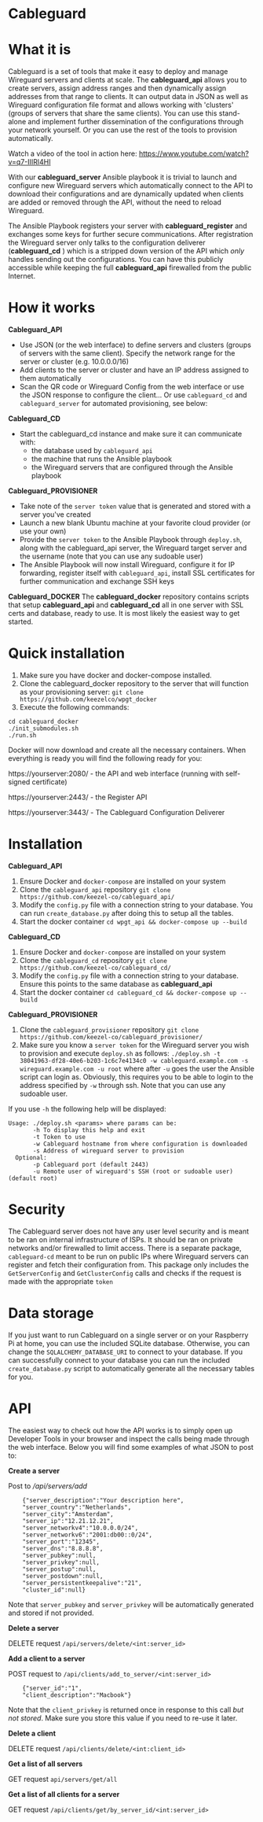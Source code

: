 # Cableguard

# What it is
Cableguard is a set of tools that make it easy to deploy and manage Wireguard 
servers and clients at scale. The **cableguard_api** allows you to create 
servers, assign address ranges and then dynamically assign addresses from that 
range to clients. It can output data in JSON as well as Wireguard configuration 
file format and allows working with 'clusters' (groups of servers that share the 
same clients). You can use this stand-alone and implement further dissemination 
of the configurations through your network yourself. Or you can use the rest of 
the tools to provision automatically. 

Watch a video of the tool in action here: https://www.youtube.com/watch?v=q7-IIIRl4HI

With our **cableguard_server** Ansible playbook it is trivial to launch and 
configure new Wireguard servers which automatically connect to the API to 
download their configurations and are dynamically updated when clients are added
or removed through the API, without the need to reload Wireguard.

The Ansible Playbook registers your server with **cableguard_register** and 
exchanges some keys for further secure communications. After registration the 
Wireguard server only talks to the configuration deliverer (**cableguard_cd** )
which is a stripped down version of the API which *only* handles sending out the
configurations. You can have this publicly accessible while keeping the full 
**cableguard_api** firewalled from the public Internet.

# How it works
**Cableguard_API**
* Use JSON (or the web interface) to define servers and clusters (groups of servers with the same client). Specify the network range for the server or cluster (e.g. 10.0.0.0/16)
* Add clients to the server or cluster and have an IP address assigned to them automatically
* Scan the QR code or Wireguard Config from the web interface or use the JSON response to configure the client... Or use `cableguard_cd` and `cableguard_server` for automated provisioning, see below:

**Cableguard_CD**
* Start the cableguard_cd instance and make sure it can communicate with:
	* the database used by `cableguard_api`
	* the machine that runs the Ansible playbook
	* the Wireguard servers that are configured through the Ansible playbook

**Cableguard_PROVISIONER**
* Take note of the `server token` value that is generated and stored with a server you've created
* Launch a new blank Ubuntu machine at your favorite cloud provider (or use your own)
* Provide the `server token` to the Ansible Playbook through `deploy.sh`, along with the cableguard_api server, the Wireguard target server and the username (note that you can use any sudoable user)
* The Ansible Playbook will now install Wireguard, configure it for IP forwarding, register itself with `cableguard_api`, install SSL certificates for further communication and exchange SSH keys

**Cableguard_DOCKER**
The **cableguard_docker** repository contains scripts that setup **cableguard_api** and **cableguard_cd** all in one server with SSL certs and database, ready to use. It is most likely the easiest way to get started. 

# Quick installation
1. Make sure you have docker and docker-compose installed.
2. Clone the cableguard_docker repository to the server that will function as your provisioning server: `git clone https://github.com/keezelco/wpgt_docker`
3. Execute the following commands:
```
cd cableguard_docker
./init_submodules.sh
./run.sh
```

Docker will now download and create all the necessary containers. When everything is ready you will find the following ready for you:

https://yourserver:2080/ - the API and web interface (running with self-signed certificate)

https://yourserver:2443/ - the Register API

https://yourserver:3443/ - The Cableguard Configuration Deliverer

# Installation
**Cableguard_API**
1. Ensure Docker and `docker-compose` are installed on your system
2. Clone the `cableguard_api` repository `git clone https://github.com/keezel-co/cableguard_api/`
3. Modify the `config.py` file with a connection string to your database. You can run `create_database.py` after doing this to setup all the tables.
4. Start the docker container	`cd wpgt_api && docker-compose up --build`

**Cableguard_CD**
1. Ensure Docker and `docker-compose` are installed on your system
2. Clone the `cableguard_cd` repository `git clone https://github.com/keezel-co/cableguard_cd/`
3. Modify the `config.py` file with a connection string to your database. Ensure this points to the same database as **cableguard_api**
4. Start the docker container	`cd cableguard_cd && docker-compose up --build`

**Cableguard_PROVISIONER**
1. Clone the `cableguard_provisioner` repository `git clone https://github.com/keezel-co/cableguard_provisioner/`
2. Make sure you know a `server token` for the Wireguard server you wish to provision and execute `deploy.sh` as follows: `./deploy.sh -t 38041963-df28-40e6-b203-1c6c7e4134c0 -w cableguard.example.com -s wireguard.example.com -u root` where after `-u` goes the user the Ansible script can login as. Obviously, this requires you to be able to login to the address specified by `-w` through ssh. Note that you can use any sudoable user.

If you use `-h` the following help will be displayed:
```
Usage: ./deploy.sh <params> where params can be:
       -h To display this help and exit
       -t Token to use
       -w Cableguard hostname from where configuration is downloaded
       -s Address of wireguard server to provision
  Optional:
       -p Cableguard port (default 2443)
       -u Remote user of wireguard's SSH (root or sudoable user) (default root)
```

# Security
The Cableguard server does not have any user level security and is meant to be ran on internal infrastructure of ISPs. It should be ran on private networks and/or firewalled to limit access.
There is a separate package, `cableguard-cd` meant to be run on public IPs where Wireguard servers can register and fetch their configuration from. This package only includes the `GetServerConfig` and `GetClusterConfig` calls and checks if the request is made with the appropriate `token`

# Data storage
If you just want to run Cableguard on a single server or on your Raspberry Pi at home, you can use the included SQLite database. Otherwise, you can change the `SQLALCHEMY_DATABASE_URI` to connect to your database.
If you can successfully connect to your database you can run the included `create_database.py` script to automatically generate all the necessary tables for you.

# API 

The easiest way to check out how the API works is to simply open up Developer Tools in your browser and inspect the calls being made through the web interface. Below you will find some examples of what JSON to post to:

**Create a server**

Post to */api/servers/add*

```
    {"server_description":"Your description here",
    "server_country":"Netherlands",
    "server_city":"Amsterdam",
    "server_ip":"12.21.12.21",
    "server_networkv4":"10.0.0.0/24",
    "server_networkv6":"2001:db00::0/24",
    "server_port":"12345",
    "server_dns":"8.8.8.8",
    "server_pubkey":null,
    "server_privkey":null,
    "server_postup":null,
    "server_postdown":null,
    "server_persistentkeepalive":"21",
    "cluster_id":null}
```
Note that `server_pubkey` and `server_privkey` will be automatically generated and stored if not provided.

**Delete a server**

DELETE request `/api/servers/delete/<int:server_id>`

**Add a client to a server**

POST request to `/api/clients/add_to_server/<int:server_id>`

```
    {"server_id":"1",
    "client_description":"Macbook"}
```
Note that the `client_privkey` is returned once in response to this call *but not stored*. Make sure you store this value if you need to re-use it later.

**Delete a client**

DELETE request `/api/clients/delete/<int:client_id>`

**Get a list of all servers**

GET request `api/servers/get/all`

**Get a list of all clients for a server**

GET request `/api/clients/get/by_server_id/<int:server_id>`
